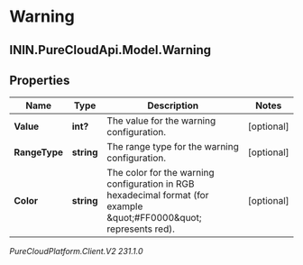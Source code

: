 # Warning

## ININ.PureCloudApi.Model.Warning

## Properties

|Name | Type | Description | Notes|
|------------ | ------------- | ------------- | -------------|
| **Value** | **int?** | The value for the warning configuration. | [optional] |
| **RangeType** | **string** | The range type for the warning configuration. | [optional] |
| **Color** | **string** | The color for the warning configuration in RGB hexadecimal format (for example \&quot;#FF0000\&quot; represents red). | [optional] |



_PureCloudPlatform.Client.V2 231.1.0_
